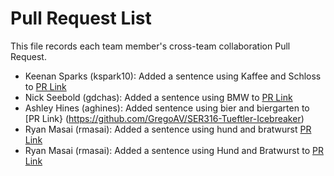 # Pull Request List

This file records each team member's cross-team collaboration Pull Request.

- Keenan Sparks (kspark10): Added a sentence using Kaffee and Schloss to [PR Link](https://github.com/juliedelaro/ser316-brezn-storytime/pull/4)
- Nick Seebold (gdchas): Added a sentence using BMW to [PR Link](https://github.com/juliedelaro/ser316-brezn-storytime/pull/7)
- Ashley Hines (aghines): Added sentence using bier and biergarten to [PR Link} (https://github.com/GregoAV/SER316-Tueftler-Icebreaker)
- Ryan Masai (rmasai): Added a sentence using hund and bratwurst [PR Link](https://github.com/brandontnavarrete/ser316-2025-edelweiss/pull/14#issue-3547343573)
- Ryan Masai (rmasai): Added a sentence using Hund and Bratwurst to [PR Link](https://github.com/brandontnavarrete/ser316-2025-edelweiss/pull/14)
